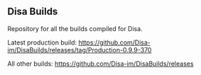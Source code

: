 ## Disa Builds

Repository for all the builds compiled for Disa.

Latest production build: https://github.com/Disa-im/DisaBuilds/releases/tag/Production-0.9.9-370

All other builds: https://github.com/Disa-im/DisaBuilds/releases
